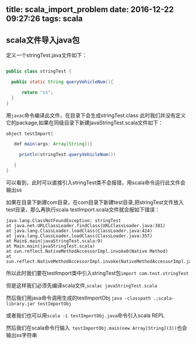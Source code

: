 title: scala_import_problem
date: 2016-12-22 09:27:26
tags: scala
---

## scala文件导入java包

定义一个stringTest.java文件如下：

```java

public class stringTest {

  public static String queryVehicleNum(){

      return "ss";
  }
}
```

用```javac```命令编译此文件，在目录下会生成stringTest.class
此时我们并没有定义它的package,如果在同级目录下新建javaStringTest.scala文件如下：

```java
object testImport{

   def main(args: Array[String]){

     println(stringTest.queryVehicleNum())

   }
}
```

可以看到，此时可以直接引入stringTest类不会报错，用scala命令运行此文件会输出ss

如果在目录下新建com目录，在com目录下新建test目录,把stringTest文件放入test目录，那么再执行scala testImport.scala文件就会报如下错误：

```
java.lang.ClassNotFoundException: stringTest
at java.net.URLClassLoader.findClass(URLClassLoader.java:381)
at java.lang.ClassLoader.loadClass(ClassLoader.java:424)
at java.lang.ClassLoader.loadClass(ClassLoader.java:357)
at Main$.main(javaStringTest.scala:9)
at Main.main(javaStringTest.scala)
at sun.reflect.NativeMethodAccessorImpl.invoke0(Native Method)
at sun.reflect.NativeMethodAccessorImpl.invoke(NativeMethodAccessorImpl.java:62)
```

所以此时我们要在testImport类中引入stringTest包```import com.test.stringTest```

但是这样我们必须先编译scala文件,```scalac javaStringTest.scala```

然后我们用java命令调用生成的testImportObj ```java -classpath .;scala-library.jar testImportObj```

或者我们也可以用```scala -i testImportObj.java```命令引入scala REPL

然后我们在scala命令行输入``` testImportObj.main(new Array[String](3))```也会输出ss字符串
